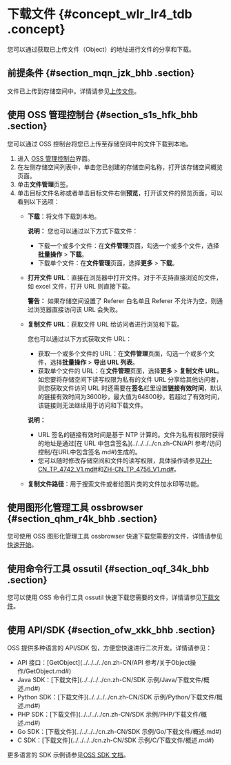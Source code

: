 # 下载文件 {#concept_wlr_lr4_tdb .concept}

您可以通过获取已上传文件（Object）的地址进行文件的分享和下载。

## 前提条件 {#section_mqn_jzk_bhb .section}

文件已上传到存储空间中。详情请参见[上传文件](cn.zh-CN/快速入门/上传文件.md#)。

## 使用 OSS 管理控制台 {#section_s1s_hfk_bhb .section}

您可以通过 OSS 控制台将您已上传至存储空间中的文件下载到本地。

1.  进入 [OSS 管理控制台](https://oss.console.aliyun.com/)界面。
2.  在左侧存储空间列表中，单击您已创建的存储空间名称，打开该存储空间概览页面。
3.  单击**文件管理**页签。
4.  单击目标文件名称或者单击目标文件右侧**预览**，打开该文件的预览页面，可以看到以下选项：
    -   **下载**：将文件下载到本地。

        **说明：** 您也可以通过以下方式下载文件：

        -   下载一个或多个文件：在**文件管理**页面，勾选一个或多个文件，选择**批量操作** \> **下载**。
        -   下载单个文件：在**文件管理**页面，选择**更多** \> **下载**。
    -   **打开文件 URL**：直接在浏览器中打开文件。对于不支持直接浏览的文件，如 excel 文件，打开 URL 则直接下载。

        **警告：** 如果存储空间设置了 Referer 白名单且 Referer 不允许为空，则通过浏览器直接访问该 URL 会失败。

    -   **复制文件 URL**：获取文件 URL 给访问者进行浏览和下载。

        您也可以通过以下方式获取文件 URL：

        -   获取一个或多个文件的 URL：在**文件管理**页面，勾选一个或多个文件，选择**批量操作** \> **导出 URL 列表**。
        -   获取单个文件的 URL：在**文件管理**页面，选择**更多** \> **复制文件 URL**。
        如您要将存储空间下读写权限为私有的文件 URL 分享给其他访问者，则您获取文件访问 URL 时还需要在**签名**栏里设置**链接有效时间**，默认的链接有效时间为3600秒，最大值为64800秒。若超过了有效时间，该链接则无法继续用于访问和下载文件。

        **说明：** 

        -   URL 签名的链接有效时间是基于 NTP 计算的。文件为私有权限时获得的地址是通过[在 URL 中包含签名](../../../../cn.zh-CN/API 参考/访问控制/在URL中包含签名.md#)生成的。
        -   您可以随时修改存储空间和文件的读写权限，具体操作请参见[ZH-CN\_TP\_4742\_V1.md\#](cn.zh-CN/控制台用户指南/管理存储空间/修改存储空间读写权限.md#)和[ZH-CN\_TP\_4756\_V1.md\#](cn.zh-CN/控制台用户指南/上传、下载和管理文件/设置文件读写权限ACL.md#)。
    -   **复制文件路径**：用于搜索文件或者给图片类的文件加水印等功能。

## 使用图形化管理工具 ossbrowser {#section_qhm_r4k_bhb .section}

您可使用 OSS 图形化管理工具 ossbrowser 快速下载您需要的文件，详情请参见[快速开始](../../../../cn.zh-CN/常用工具/图形化管理工具ossbrowser/快速开始.md#)。

## 使用命令行工具 ossutil {#section_oqf_34k_bhb .section}

您可以使用 OSS 命令行工具 ossutil 快速下载您需要的文件，详情请参见[下载文件](../../../../cn.zh-CN/常用工具/命令行工具ossutil/常用命令/cp.md#li_ikr_qgc_rgi)。

## 使用 API/SDK {#section_ofw_xkk_bhb .section}

OSS 提供多种语言的 API/SDK 包，方便您快速进行二次开发。详情请参见：

-   API 接口：[GetObject](../../../../cn.zh-CN/API 参考/关于Object操作/GetObject.md#)
-   Java SDK：[下载文件](../../../../cn.zh-CN/SDK 示例/Java/下载文件/概述.md#)
-   Python SDK：[下载文件](../../../../cn.zh-CN/SDK 示例/Python/下载文件/概述.md#)
-   PHP SDK：[下载文件](../../../../cn.zh-CN/SDK 示例/PHP/下载文件/概述.md#)
-   Go SDK：[下载文件](../../../../cn.zh-CN/SDK 示例/Go/下载文件/概述.md#)
-   C SDK：[下载文件](../../../../cn.zh-CN/SDK 示例/C/下载文件/概述.md#)

更多语言的 SDK 示例请参见[OSS SDK 文档](https://help.aliyun.com/document_detail/52834.html#concept-dcn-tp1-kfb)。

